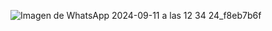 ![Imagen de WhatsApp 2024-09-11 a las 12 34 24_f8eb7b6f](https://github.com/user-attachments/assets/afed59dd-f73a-485f-82c3-e58c22011753)

